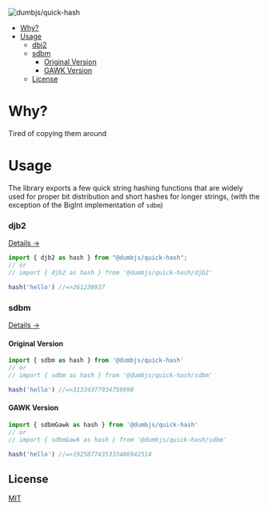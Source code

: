 ![dumbjs/quick-hash](https://socialify.git.ci/dumbjs/quick-hash/image?description=1&name=1&owner=1&pattern=Solid&theme=Dark)

- [Why?](#why)
- [Usage](#usage)
  - [dbj2](#dbj2)
  - [sdbm](#sdbm)
    - [Original Version](#original-version)
    - [GAWK Version](#gawk-version)
  - [License](#license)

# Why?

Tired of copying them around

# Usage

The library exports a few quick string hashing functions that are widely used
for proper bit distribution and short hashes for longer strings, (with the
exception of the BigInt implementation of `sdbm`)

### djb2

[Details &rarr;](http://www.cse.yorku.ca/~oz/hash.html#djb2)

```js
import { djb2 as hash } from "@dumbjs/quick-hash";
// or
// import { djb2 as hash } from '@dumbjs/quick-hash/djb2'

hash('hello') //=>261238937
```

### sdbm

[Details &rarr;](http://www.cse.yorku.ca/~oz/hash.html#sdbm)

#### Original Version

```js
import { sdbm as hash } from '@dumbjs/quick-hash'
// or
// import { sdbm as hash } from '@dumbjs/quick-hash/sdbm'

hash('hello') //=>31334377934759990
```

#### GAWK Version

```js
import { sdbmGawk as hash } from '@dumbjs/quick-hash'
// or
// import { sdbmGawk as hash } from '@dumbjs/quick-hash/sdbm'

hash('hello') //=>1925877435333486942514
```

## License

[MIT](/LICENSE)
